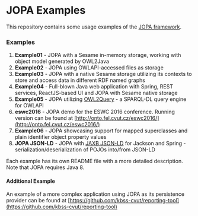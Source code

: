 # JOPA Examples

This repository contains some usage examples of the [JOPA framework](https://github.com/kbss-cvut/jopa).

### Examples

1. **Example01** - JOPA with a Sesame in-memory storage, working with object model generated by OWL2Java
2. **Example02** - JOPA using OWLAPI-accessed files as storage
3. **Example03** - JOPA with a native Sesame storage utilizing its contexts to store and access data in different RDF named graphs
4. **Example04** - Full-blown Java web application with Spring, REST services, ReactJS-based UI and JOPA with Sesame native storage
5. **Example05** - JOPA utilizing [OWL2Query](https://kbss.felk.cvut.cz/web/portal/owl2query) - a SPARQL-DL query engine for OWLAPI
6. **eswc2016** - JOPA demo for the ESWC 2016 conference. Running version can be found at [http://onto.fel.cvut.cz/eswc2016/](http://onto.fel.cvut.cz/eswc2016/)
7. **Example06** - JOPA showcasing support for mapped superclasses and plain identifier object property values
8. **JOPA JSON-LD** - JOPA with [JAXB JSON-LD](https://github.com/kbss-cvut/jaxb-jsonld) for Jackson and Spring - serialization/deserialization of POJOs into/from JSON-LD

Each example has its own README file with a more detailed description. Note that JOPA requires Java 8.

#### Additional Example

An example of a more complex application using JOPA as its persistence provider can be found at [https://github.com/kbss-cvut/reporting-tool](https://github.com/kbss-cvut/reporting-tool)
